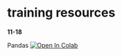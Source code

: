 # training resources

__11-18__

Pandas [![Open In Colab](https://colab.research.google.com/assets/colab-badge.svg)](https://colab.research.google.com/github/brandonserna/training-resources/blob/master/data/pandas-data-analysis.ipynb)

